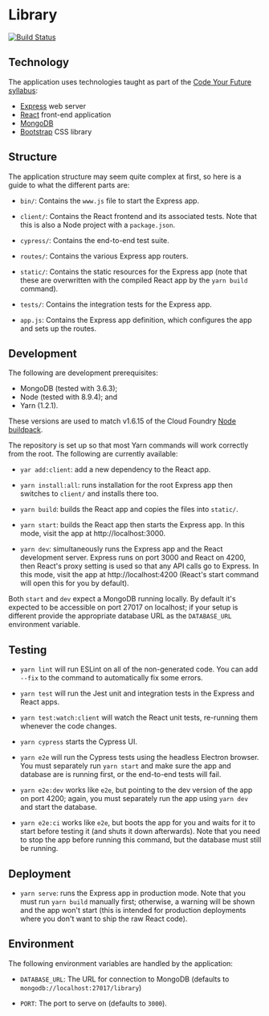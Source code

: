 Library
=======

[![Build Status][6]][7]

Technology
----------

The application uses technologies taught as part of the [Code Your Future
syllabus][2]:

  - [Express][3] web server
  - [React][4] front-end application
  - [MongoDB][8]
  - [Bootstrap][5] CSS library

Structure
---------

The application structure may seem quite complex at first, so here is a guide
to what the different parts are:

  - `bin/`: Contains the `www.js` file to start the Express app.

  - `client/`: Contains the React frontend and its associated tests. Note that
    this is also a Node project with a `package.json`.

  - `cypress/`: Contains the end-to-end test suite.

  - `routes/`: Contains the various Express app routers.

  - `static/`: Contains the static resources for the Express app (note that
    these are overwritten with the compiled React app by the `yarn build`
    command).

  - `tests/`: Contains the integration tests for the Express app.

  - `app.js`: Contains the Express app definition, which configures the app
    and sets up the routes.

Development
-----------

The following are development prerequisites:

  - MongoDB (tested with 3.6.3);
  - Node (tested with 8.9.4); and
  - Yarn (1.2.1).

These versions are used to match v1.6.15 of the Cloud Foundry [Node
buildpack][1].

The repository is set up so that most Yarn commands will work correctly from
the root. The following are currently available:

  - `yar add:client`: add a new dependency to the React app.

  - `yarn install:all`: runs installation for the root Express app then
    switches to `client/` and installs there too.
   
  - `yarn build`: builds the React app and copies the files into `static/`.

  - `yarn start`: builds the React app then starts the Express app. In this
    mode, visit the app at http://localhost:3000.

  - `yarn dev`: simultaneously runs the Express app and the React development
    server. Express runs on port 3000 and React on 4200, then React's proxy
    setting is used so that any API calls go to Express. In this mode, visit
    the app at http://localhost:4200 (React's start command will open this for
    you by default).
    
Both `start` and `dev` expect a MongoDB running locally. By default it's
expected to be accessible on port 27017 on localhost; if your setup is
different provide the appropriate database URL as the `DATABASE_URL`
environment variable.

Testing
-------

  - `yarn lint` will run ESLint on all of the non-generated code. You can add
    `--fix` to the command to automatically fix some errors.

  - `yarn test` will run the Jest unit and integration tests in the Express
    and React apps.

  - `yarn test:watch:client` will watch the React unit tests, re-running them
    whenever the code changes.
    
  - `yarn cypress` starts the Cypress UI.

  - `yarn e2e` will run the Cypress tests using the headless Electron browser.
    You must separately run `yarn start` and make sure the app and database
    are is running first, or the end-to-end tests will fail.

  - `yarn e2e:dev` works like `e2e`, but pointing to the dev version of the
    app on port 4200; again, you must separately run the app using `yarn dev`
    and start the database.

  - `yarn e2e:ci` works like `e2e`, but boots the app for you and waits for it
    to start before testing it (and shuts it down afterwards). Note that you
    need to stop the app before running this command, but the database must
    still be running.

Deployment
----------

  - `yarn serve`: runs the Express app in production mode. Note that you must
    run `yarn build` manually first; otherwise, a warning will be shown and
    the app won't start (this is intended for production deployments where you
    don't want to ship the raw React code).

Environment
-----------

The following environment variables are handled by the application:

  - `DATABASE_URL`: The URL for connection to MongoDB (defaults to
    `mongodb://localhost:27017/library`)

  - `PORT`: The port to serve on (defaults to `3000`).

 [1]: https://github.com/cloudfoundry/nodejs-buildpack/releases/tag/v1.6.15
 [2]: https://codeyourfuture.github.io/syllabus-master/
 [3]: https://expressjs.com/
 [4]: https://reactjs.org/
 [5]: https://getbootstrap.com/
 [6]: https://travis-ci.org/textbook/cyf-library.svg?branch=master
 [7]: https://travis-ci.org/textbook/cyf-library
 [8]: https://www.mongodb.com/
